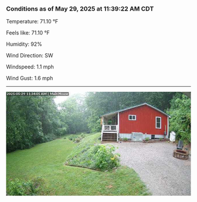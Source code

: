 ### Conditions as of May 29, 2025 at 11:39:22 AM CDT 

Temperature: 71.10 &deg;F

Feels like: 71.10 &deg;F

Humidity: 92%

Wind Direction: SW

Windspeed: 1.1 mph

Wind Gust: 1.6 mph

---

<img src="./images/latest.jpeg"/>

